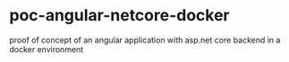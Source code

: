 # poc-angular-netcore-docker
proof of concept of an angular application with asp.net core backend in a docker environment
